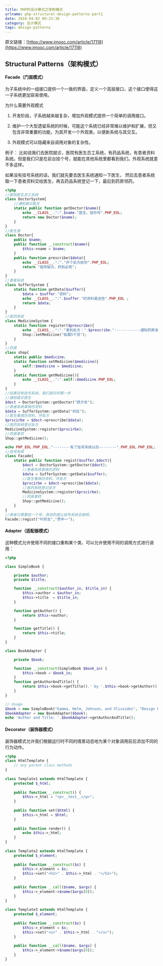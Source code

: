 ```yaml
---
title: PHP的设计模式之架构模式
urlname: php-structural-design-patterns-part1
date: 2018-04-02 09:23:38
category: 设计模式
tags: design-patterns
---
```

原文链接：[https://www.imooc.com/article/17118](https://www.imooc.com/article/17118)

## Structural Patterns（架构模式）
#### Facade（门面模式）
为子系统中的一组接口提供一个一致的界面，定义一个高层接口，这个接口使得这一子系统更加容易使用。

为什么需要外观模式

1. 开发阶段，子系统越来越复杂，增加外观模式提供一个简单的调用接口。

2. 维护一个大型遗留系统的时候，可能这个系统已经非常难以维护和扩展，但又包含非常重要的功能，为其开发一个外观类，以便新系统与其交互。

3. 外观模式可以隐藏来自调用对象的复杂性。

例子：
比如说我们去医院就诊，医院有医生员工系统，有药品系统，有患者资料系统。但是我们只是在前台挂个号，就能在其他系统里都看到我们。外观系统就差不多这样。

如果没有挂号系统的话，我们就先要去医生系统通知一下医生，
然后去患者系统取一下患者资料交给医生，再去药品系统登记一下，最后到药房领药。
<!-- more -->
```php
<?php 
//医院医生员工系统
class DoctorSystem{ 
    //通知就诊医生
    static public function getDoctor($name){
        echo __CLASS__.":".$name."医生，挂你号".PHP_EOL; 
        return new Doctor($name); 
    } 
}
//医生类
class Doctor{ 
    public $name; 
    public function __construct($name){ 
        $this->name = $name;
    } 
    public function prescribe($data){ 
        echo __CLASS__.":"."开个处方给你".PHP_EOL; 
        return "祖传秘方，药到必死"; 
    } 
} 
//患者系统
class SufferSystem { 
    static function getData($suffer){ 
        $data = $suffer."资料"; 
        echo __CLASS__.":".$suffer."的资料是这些".PHP_EOL ; 
        return $data; 
    } 
} 
//医药系统
class MedicineSystem { 
    static function register($prescribe){ 
        echo __CLASS__.":"."拿到处方：".$prescribe."------------通知药房发药了".PHP_EOL; 
        Shop::setMedicine("砒霜5千克"); 
    } 
} 
//药房
class shop{ 
    static public $medicine; 
    static function setMedicine($medicine){ 
        self::$medicine = $medicine; 
    } 
    static function getMedicine(){ 
        echo __CLASS__.":".self::$medicine.PHP_EOL; 
    } 
} 
//如果没有挂号系统，我们就诊的第一步
//通知就诊医生
$doct = DoctorSystem::getDoctor("顾夕衣"); 
//患者系统拿病历资料
$data = SufferSystem::getData("何在"); 
//医生看病历资料，开处方
$prscirbe = $doct->prescribe($data); 
//医药系统登记处方
MedicineSystem::register($prscirbe); 
//药房拿药
Shop::getMedicine(); 

echo PHP_EOL.PHP_EOL."--------有了挂号系统以后--------".PHP_EOL.PHP_EOL; 
//挂号系统
class Facade{ 
    static public function regist($suffer,$doct){ 
        $doct = DoctorSystem::getDoctor($doct); 
        //患者系统拿病历资料
        $data = SufferSystem::getData($suffer); 
        //医生看病历资料，开处方
        $prscirbe = $doct->prescribe($data); 
        //医药系统登记处方
        MedicineSystem::register($prscirbe); 
        //药房拿药
        Shop::getMedicine(); 
    } 
} 
//患者只需要挂一个号，其他的就让挂号系统去做吧。
Facade::regist("叶好龙","贾中一");
```

#### Adapter（适配器模式）
这种模式允许使用不同的接口重构某个类，可以允许使用不同的调用方式进行调用：
```php
<?php

class SimpleBook {

    private $author;
    private $title;

    function __construct($author_in, $title_in) {
        $this->author = $author_in;
        $this->title  = $title_in;
    }

    function getAuthor() {
        return $this->author;
    }

    function getTitle() {
        return $this->title;
    }
}

class BookAdapter {

    private $book;

    function __construct(SimpleBook $book_in) {
        $this->book = $book_in;
    }
    function getAuthorAndTitle() {
        return $this->book->getTitle().' by '.$this->book->getAuthor();
    }
}

// Usage
$book = new SimpleBook("Gamma, Helm, Johnson, and Vlissides", "Design Patterns");
$bookAdapter = new BookAdapter($book);
echo 'Author and Title: '.$bookAdapter->getAuthorAndTitle();
```
#### Decorator（装饰器模式）
装饰器模式允许我们根据运行时不同的情景动态地为某个对象调用前后添加不同的行为动作。
```php
<?php
class HtmlTemplate {
    // any parent class methods
}
 
class Template1 extends HtmlTemplate {
    protected $_html;
     
    public function __construct() {
        $this->_html = "<p>__text__</p>";
    }
     
    public function set($html) {
        $this->_html = $html;
    }
     
    public function render() {
        echo $this->_html;
    }
}
 
class Template2 extends HtmlTemplate {
    protected $_element;
     
    public function __construct($s) {
        $this->_element = $s;
        $this->set("<h2>" . $this->_html . "</h2>");
    }
     
    public function __call($name, $args) {
        $this->_element->$name($args[0]);
    }
}
 
class Template3 extends HtmlTemplate {
    protected $_element;
     
    public function __construct($s) {
        $this->_element = $s;
        $this->set("<u>" . $this->_html . "</u>");
    }
     
    public function __call($name, $args) {
        $this->_element->$name($args[0]);
    }
}
```

